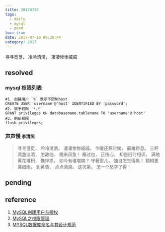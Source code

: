 ```yaml
---
title: 20170719
tags:
  - daily
  - mysql
  - poem
toc: true
date: 2017-07-19 09:20:44
category: 2017
---
```

寻寻觅觅， 冷冷清清， 凄凄惨惨戚戚
<!--more-->

## resolved

### mysql 权限列表

```
#1. 创建用户 `%` 表示不限制host
CREATE USER 'username'@'host' IDENTIFIED BY 'password';
#2. 赋予权限 `*.*`
GRANT privileges ON databasename.tablename TO 'username'@'host'
#3. 刷新权限
flush privileges;
```

### 声声慢 `李清照`
>寻寻觅觅， 冷冷清清， 凄凄惨惨戚戚。 乍暖还寒时候， 最难将息。 三杯两盏淡酒， 怎敌他、 晚来风急！ 雁过也， 正伤心， 却是旧时相识。
>满地黄花堆积， 憔悴损， 如今有谁堪摘？ 守著窗儿， 独自怎生得黑！ 梧桐更兼细雨， 到黄昏、 点点滴滴。 这次第， 怎一个愁字了得！

## pending

## reference

1. [MySQL创建用户与授权][0]
2. [MySQL之权限管理][1]
3. [MYSQL数据库命名与其设计规范][2]

[0]:http://www.jianshu.com/p/d7b9c468f20d
[1]:https://www.cnblogs.com/Richardzhu/p/3318595.html
[2]:http://database.51cto.com/art/201005/199337.htm